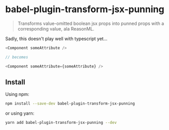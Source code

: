 # babel-plugin-transform-jsx-punning

> Transforms value-omitted boolean jsx props into punned props with a corresponding value, ala ReasonML.

Sadly, this doesn't play well with typescript yet...

```javascript
<Component someAttribute />

// becomes

<Component someAttribute={someAttribute} />
```

## Install

Using npm:

```sh
npm install --save-dev babel-plugin-transform-jsx-punning
```

or using yarn:

```sh
yarn add babel-plugin-transform-jsx-punning --dev
```